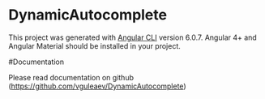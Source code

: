 # DynamicAutocomplete

This project was generated with [Angular CLI](https://github.com/angular/angular-cli) version 6.0.7.
Angular 4+ and Angular Material should be installed in your project.

#Documentation

Please read documentation on github (https://github.com/vguleaev/DynamicAutocomplete)